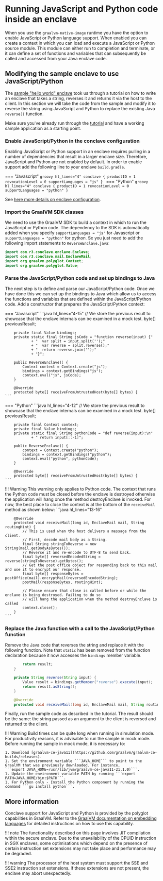# Running JavaScript and Python code inside an enclave

When you use the `graalvm-native-image` runtime you have the option to enable JavaScript or Python language support.
When enabled you can create a context in which you can load and execute a JavaScript or Python source module.
This module can either run to completion and terminate, or it can define a set of functions and variables that
can subsequently be called and accessed from your Java enclave code.

## Modifying the sample enclave to use JavaScript/Python

The [sample "hello world" enclave](writing-hello-world.md) took us through a tutorial on how to write an
enclave that takes a string, reverses it and returns it via the host to the client. In this section we
will take the code from the sample and modify it to reverse the string using JavaScript and Python to replace the
existing Java `reverse()` function.

Make sure you've already run through the [tutorial](writing-hello-world.md) and have a working sample
application as a starting point.

### Enable JavaScript/Python in the conclave configuration

Enabling JavaScript or Python support in an enclave requires pulling in a number of dependencies that result in a
larger enclave size. Therefore, JavaScript and Python are not enabled by default. In order to enable support add the
following line to your enclave `build.gradle`.

=== "Javascript"
    ```groovy hl_lines="4"
    conclave {
        productID = 1
        revocationLevel = 0
        supportLanguages = "js"
    }
    ```
=== "Python"
    ```groovy hl_lines="4"
    conclave {
        productID = 1
        revocationLevel = 0
        supportLanguages = "python"
    }
    ```

See [here more details on enclave configuration](enclave-configuration.md).

### Import the GraalVM SDK classes

We need to use the GraalVM SDK to build a context in which to run the JavaScript or Python code. The dependency to 
the SDK is automatically added when you specify `supportLanguages = "js"` for Javascript or `supportLanguages = "python"` for python. 
So you just need to add the following import statements to `ReverseEnclave.java`:

```java hl_lines="3 4"
import com.r3.conclave.enclave.Enclave;
import com.r3.conclave.mail.EnclaveMail;
import org.graalvm.polyglot.Context;
import org.graalvm.polyglot.Value;
```

### Parse the JavaScript/Python code and set up bindings to Java

The next step is to define and parse our JavaScript/Python code. Once we have done this we can set up the bindings
to Java which allow us to access the functions and variables that are defined within the JavaScript/Python
code. Add a constructor that prepares the JavaScript/Python context:

=== "Javascript"
    ```java hl_lines="4-15"
        // We store the previous result to showcase that the enclave internals can be examined in a mock test.
        byte[] previousResult;
    
        private final Value bindings;
        private static final String jsCode = "function reverse(input) {"
                + "  var split = input.split('');"
                + "  var reverse = split.reverse();"
                + "  return reverse.join('');"
                + "}";
    
        public ReverseEnclave() {
            Context context = Context.create("js");
            bindings = context.getBindings("js");
            context.eval("js", jsCode);
        }
    
        @Override
        protected byte[] receiveFromUntrustedHost(byte[] bytes) {
    ```
=== "Python"
    ```java hl_lines="4-12"
        // We store the previous result to showcase that the enclave internals can be examined in a mock test.
        byte[] previousResult;

        private final Context context;
        private final Value bindings;
        private static final String pythonCode = "def reverse(input):\n"
                + " return input[::-1]";
    
        public ReverseEnclave() {
            context = Context.create("python");
            bindings = context.getBindings("python");
            context.eval("python", pythonCode);
        }

        @Override
        protected byte[] receiveFromUntrustedHost(byte[] bytes) {
    ```

!!! Warning
    This warning only applies to Python code. The context that runs the Python code must be closed before the enclave is destroyed otherwise
    the application will hang once the method destroyEnclave is invoked. For now, the best place to close the context
    is at the bottom of the ```receiveMail``` method as shown below:
    ```java hl_lines="13-16"

        @Override
        protected void receiveMail(long id, EnclaveMail mail, String routingHint) {
            // This is used when the host delivers a message from the client.
            // First, decode mail body as a String.
            final String stringToReverse = new String(mail.getBodyAsBytes());
            // Reverse it and re-encode to UTF-8 to send back.
            final byte[] reversedEncodedString = reverse(stringToReverse).getBytes();
            // Get the post office object for responding back to this mail and use it to encrypt our response.
            final byte[] responseBytes = postOffice(mail).encryptMail(reversedEncodedString);
            postMail(responseBytes, routingHint);
        
            // Please ensure that close is called before or while the enclave is being destroyed. Failing to do so
            // will hang the application when the method destroyEnclave is called
            context.close();
        }
    ```

### Replace the Java function with a call to the JavaScript/Python function

Remove the Java code that reverses the string and replace it with the following function. Note
that `static` has been removed from the function declaration because it now accesses the `bindings`
member variable.

```java hl_lines="4-7"
        return result;
    }

    private String reverse(String input) {
        Value result = bindings.getMember("reverse").execute(input);
        return result.asString();
    }

    @Override
    protected void receiveMail(long id, EnclaveMail mail, String routingHint) {
```

Finally, run the sample code as described in the tutorial. The result should be the same: the string passed 
as an argument to the client is reversed and returned to the client.

!!! Warning
    Build times can be quite long when running in simulation mode. For productivity reasons,
    it is advisable to run the sample in mock mode. Before running the sample in mock mode, it is necessary
    to:

    1. Download [graalvm-ce-java11](https://github.com/graalvm/graalvm-ce-builds/releases).
    1. Set the environment variable ```JAVA_HOME``` to point to the GraalVM that was previously downloaded. For instance, 
    ```export JAVA_HOME=/usr/lib/jvm/graalvm-ce-java11-21.1.0)```.
    1. Update the environment variable PATH by running ```export PATH=JAVA_HOME/bin:$PATH```.
    1. For Python only - Install the Python component by running the command ```gu install python```.

## More information

Conclave support for JavaScript and Python is provided by the polyglot capabilities in GraalVM. Refer to
the [GraalVM documentation on embedding languages](https://www.graalvm.org/reference-manual/embed-languages/)
for detailed instructions on how to use this capability.

!!! note
    The functionality described on this page involves JIT compilation within the secure enclave. Due to the
    unavailability of the CPUID instruction in SGX enclaves, some optimisations which depend on the presence of
    certain instruction set extensions may not take place and performance may be degraded.

!!! warning
    The processor of the host system must support the SSE and SSE2 instruction set extensions. If these extensions
    are not present, the enclave may abort unexpectedly.